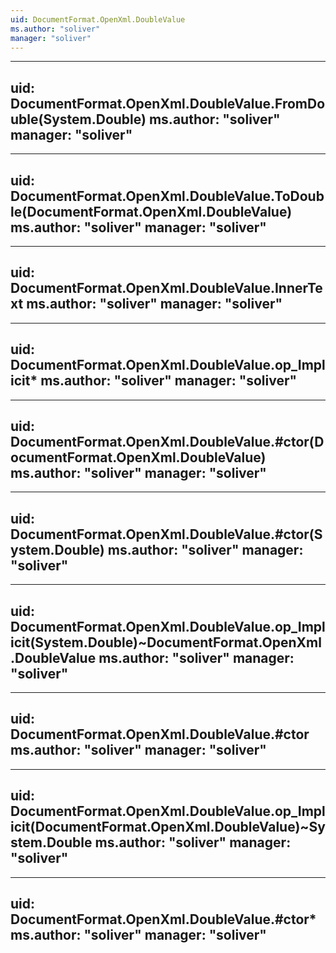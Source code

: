 ```yaml
---
uid: DocumentFormat.OpenXml.DoubleValue
ms.author: "soliver"
manager: "soliver"
---
```


---
uid: DocumentFormat.OpenXml.DoubleValue.FromDouble(System.Double)
ms.author: "soliver"
manager: "soliver"
---

---
uid: DocumentFormat.OpenXml.DoubleValue.ToDouble(DocumentFormat.OpenXml.DoubleValue)
ms.author: "soliver"
manager: "soliver"
---

---
uid: DocumentFormat.OpenXml.DoubleValue.InnerText
ms.author: "soliver"
manager: "soliver"
---

---
uid: DocumentFormat.OpenXml.DoubleValue.op_Implicit*
ms.author: "soliver"
manager: "soliver"
---

---
uid: DocumentFormat.OpenXml.DoubleValue.#ctor(DocumentFormat.OpenXml.DoubleValue)
ms.author: "soliver"
manager: "soliver"
---

---
uid: DocumentFormat.OpenXml.DoubleValue.#ctor(System.Double)
ms.author: "soliver"
manager: "soliver"
---

---
uid: DocumentFormat.OpenXml.DoubleValue.op_Implicit(System.Double)~DocumentFormat.OpenXml.DoubleValue
ms.author: "soliver"
manager: "soliver"
---

---
uid: DocumentFormat.OpenXml.DoubleValue.#ctor
ms.author: "soliver"
manager: "soliver"
---

---
uid: DocumentFormat.OpenXml.DoubleValue.op_Implicit(DocumentFormat.OpenXml.DoubleValue)~System.Double
ms.author: "soliver"
manager: "soliver"
---

---
uid: DocumentFormat.OpenXml.DoubleValue.#ctor*
ms.author: "soliver"
manager: "soliver"
---

